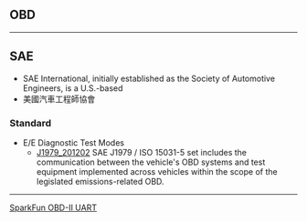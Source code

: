 ## OBD
-----------
## SAE

- SAE International, initially established as the Society of Automotive Engineers, is a U.S.-based
- 美國汽車工程師協會


### Standard
- E/E Diagnostic Test Modes
    - [J1979_201202][2]
    SAE J1979 / ISO 15031-5 set includes the communication between the vehicle's OBD systems and test equipment implemented across vehicles within the scope of the legislated emissions-related OBD.
-----

[SparkFun OBD-II UART][1]


[1]:https://www.sparkfun.com/products/9555
[2]:http://standards.sae.org/j1979_201202/
